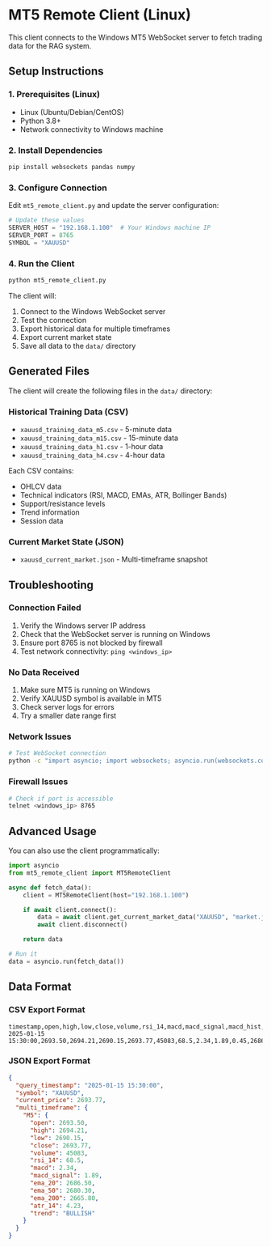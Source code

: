 # MT5 Remote Client (Linux)

This client connects to the Windows MT5 WebSocket server to fetch trading data for the RAG system.

## Setup Instructions

### 1. Prerequisites (Linux)

- Linux (Ubuntu/Debian/CentOS)
- Python 3.8+
- Network connectivity to Windows machine

### 2. Install Dependencies

```bash
pip install websockets pandas numpy
```

### 3. Configure Connection

Edit `mt5_remote_client.py` and update the server configuration:

```python
# Update these values
SERVER_HOST = "192.168.1.100"  # Your Windows machine IP
SERVER_PORT = 8765
SYMBOL = "XAUUSD"
```

### 4. Run the Client

```bash
python mt5_remote_client.py
```

The client will:
1. Connect to the Windows WebSocket server
2. Test the connection
3. Export historical data for multiple timeframes
4. Export current market state
5. Save all data to the `data/` directory

## Generated Files

The client will create the following files in the `data/` directory:

### Historical Training Data (CSV)
- `xauusd_training_data_m5.csv` - 5-minute data
- `xauusd_training_data_m15.csv` - 15-minute data
- `xauusd_training_data_h1.csv` - 1-hour data
- `xauusd_training_data_h4.csv` - 4-hour data

Each CSV contains:
- OHLCV data
- Technical indicators (RSI, MACD, EMAs, ATR, Bollinger Bands)
- Support/resistance levels
- Trend information
- Session data

### Current Market State (JSON)
- `xauusd_current_market.json` - Multi-timeframe snapshot

## Troubleshooting

### Connection Failed
1. Verify the Windows server IP address
2. Check that the WebSocket server is running on Windows
3. Ensure port 8765 is not blocked by firewall
4. Test network connectivity: `ping <windows_ip>`

### No Data Received
1. Make sure MT5 is running on Windows
2. Verify XAUUSD symbol is available in MT5
3. Check server logs for errors
4. Try a smaller date range first

### Network Issues
```bash
# Test WebSocket connection
python -c "import asyncio; import websockets; asyncio.run(websockets.connect('ws://<windows_ip>:8765'))"
```

### Firewall Issues
```bash
# Check if port is accessible
telnet <windows_ip> 8765
```

## Advanced Usage

You can also use the client programmatically:

```python
import asyncio
from mt5_remote_client import MT5RemoteClient

async def fetch_data():
    client = MT5RemoteClient(host="192.168.1.100")

    if await client.connect():
        data = await client.get_current_market_data("XAUUSD", "market.json")
        await client.disconnect()

    return data

# Run it
data = asyncio.run(fetch_data())
```

## Data Format

### CSV Export Format
```csv
timestamp,open,high,low,close,volume,rsi_14,macd,macd_signal,macd_hist,ema_20,ema_50,ema_200,atr_14,bb_upper,bb_middle,bb_lower,volume_avg,support_1,resistance_1,trend,session,day_of_week,hour
2025-01-15 15:30:00,2693.50,2694.21,2690.15,2693.77,45083,68.5,2.34,1.89,0.45,2686.50,2680.30,2665.80,4.23,2695.80,2688.50,2681.20,4500,2688.40,2695.00,BULLISH,US_SESSION,WEDNESDAY,15
```

### JSON Export Format
```json
{
  "query_timestamp": "2025-01-15 15:30:00",
  "symbol": "XAUUSD",
  "current_price": 2693.77,
  "multi_timeframe": {
    "M5": {
      "open": 2693.50,
      "high": 2694.21,
      "low": 2690.15,
      "close": 2693.77,
      "volume": 45083,
      "rsi_14": 68.5,
      "macd": 2.34,
      "macd_signal": 1.89,
      "ema_20": 2686.50,
      "ema_50": 2680.30,
      "ema_200": 2665.80,
      "atr_14": 4.23,
      "trend": "BULLISH"
    }
  }
}
```